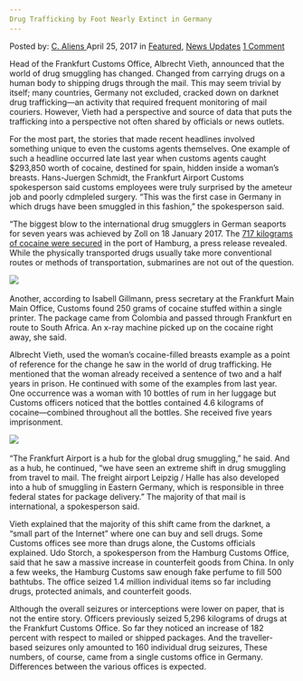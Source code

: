 ```yaml
---
Drug Trafficking by Foot Nearly Extinct in Germany
---
```

<article class="post-listing post-19379 post type-post status-publish format-standard has-post-thumbnail hentry  tag-extinct tag-foot tag-germany tag-trafficking">
    <div class="post-inner">
        <span>Posted by: <a href="https://www.deepdotweb.com/author/caliens/" title="">C. Aliens </a></span>
    <span>April 25, 2017</span>
    <span>in <a href="https://www.deepdotweb.com/category/deepdot-news/" rel="category tag">Featured</a>, <a href="https://www.deepdotweb.com/category/news-updates/" rel="category tag">News Updates</a></span>
    <span><a href="https://www.deepdotweb.com/2017/04/25/drug-trafficking-by-foot-nearly-extinct-in-germany/#comments">1 Comment</a></span>
    </p>
    <div class="clear"></div>
    <div class="entry">
    <p>Head of the Frankfurt Customs Office, Albrecht Vieth, announced that the world of drug smuggling has changed. Changed from carrying drugs on a human body to shipping drugs through the mail. This may seem trivial by itself; many countries, Germany not excluded, cracked down on darknet drug trafficking—an activity that required frequent monitoring of mail couriers. However, Vieth had a perspective and source of data that puts the trafficking into a perspective not often shared by officials or news outlets.</p>
    <p>For the most part, the stories that made recent headlines involved something unique to even the customs agents themselves. One example of such a headline occurred late last year when customs agents caught $293,850 worth of cocaine, destined for spain, hidden inside a woman&#8217;s breasts. Hans-Juergen Schmidt, the Frankfurt Airport Customs spokesperson said customs employees were truly surprised by the ameteur job and poorly cdmpleled surgery. “This was the first case in Germany in which drugs have been smuggled in this fashion,&#8221; the spokesperson said.</p>
    <p>“The biggest blow to the international drug smugglers in German seaports for seven years was achieved by Zoll on 18 January 2017. The <a href="http://www.zoll.de/SharedDocs/Pressemitteilungen/DE/Rauschgift/2017/z70_rekordmenge_kokain.html?nn=20110">717 kilograms of cocaine were secured</a> in the port of Hamburg, a press release revealed. While the physically transported drugs usually take more conventional routes or methods of transportation, submarines are not out of the question.</p>
    <p><img class="wp-image-19387 aligncenter" src="/imgs/2017/04/word-image-36.jpeg" srcset="/imgs/2017/04/word-image-36.jpeg 480w, /imgs/2017/04/word-image-36-300x225.jpeg 300w" sizes="(max-width: 480px) 100vw, 480px" /></p>
    <p>Another, according to Isabell Gillmann, press secretary at the Frankfurt Main Main Office, Customs found 250 grams of cocaine stuffed within a single printer. The package came from Colombia and passed through Frankfurt en route to South Africa. An x-ray machine picked up on the cocaine right away, she said.</p>
    <p>Albrecht Vieth, used the woman&#8217;s cocaine-filled breasts example as a point of reference for the change he saw in the world of drug trafficking. He mentioned that the woman already received a sentence of two and a half years in prison. He continued with some of the examples from last year. One occurrence was a woman with 10 bottles of rum in her luggage but Customs officers noticed that the bottles contained 4.6 kilograms of cocaine—combined throughout all the bottles. She received five years imprisonment.</p>
    <p><img class="wp-image-19388 aligncenter" src="/imgs/2017/04/word-image-37.jpeg" srcset="/imgs/2017/04/word-image-37.jpeg 480w, /imgs/2017/04/word-image-37-300x225.jpeg 300w" sizes="(max-width: 480px) 100vw, 480px" /></p>
    <p>“The Frankfurt Airport is a hub for the global drug smuggling,&#8221; he said. And as a hub, he continued, “we have seen an extreme shift in drug smuggling from travel to mail. The freight airport Leipzig / Halle has also developed into a hub of smuggling in Eastern Germany, which is responsible in three federal states for package delivery.” The majority of that mail is international, a spokesperson said.</p>
    <p>Vieth explained that the majority of this shift came from the darknet, a “small part of the Internet” where one can buy and sell drugs. Some Customs offices see more than drugs alone, the Customs officials explained. Udo Storch, a spokesperson from the Hamburg Customs Office, said that he saw a massive increase in counterfeit goods from China. In only a few weeks, the Hamburg Customs saw enough fake perfume to fill 500 bathtubs. The office seized 1.4 million individual items so far including drugs, protected animals, and counterfeit goods.</p>
    <p>Although the overall seizures or interceptions were lower on paper, that is not the entire story. Officers previously seized 5,296 kilograms of drugs at the Frankfurt Customs Office. So far they noticed an increase of 182 percent with respect to mailed or shipped packages. And the traveller-based seizures only amounted to 160 individual drug seizures, These numbers, of course, came from a single customs office in Germany. Differences between the various offices is expected.</p>
    </div>
    <span style="display:none"> <a href="https://www.deepdotweb.com/tag/extinct/" rel="tag">extinct</a> <a href="https://www.deepdotweb.com/tag/foot/" rel="tag">foot</a> <a href="https://www.deepdotweb.com/tag/germany/" rel="tag">germany</a> <a href="https://www.deepdotweb.com/tag/trafficking/" rel="tag">trafficking</a></span> <span style="display:none" class="updated">2017-04-25</span>
    <div style="display:none" class="vcard author" itemprop="author" itemscope itemtype="http://schema.org/Person"><strong class="fn" itemprop="name"><a href="https://www.deepdotweb.com/author/caliens/" title="Posts by C. Aliens" rel="author">C. Aliens</a></strong></div>
    </div>
</article>

